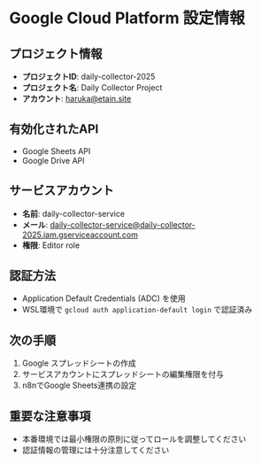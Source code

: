 # Google Cloud Platform 設定情報

## プロジェクト情報
- **プロジェクトID**: daily-collector-2025
- **プロジェクト名**: Daily Collector Project
- **アカウント**: haruka@etain.site

## 有効化されたAPI
- Google Sheets API
- Google Drive API

## サービスアカウント
- **名前**: daily-collector-service
- **メール**: daily-collector-service@daily-collector-2025.iam.gserviceaccount.com
- **権限**: Editor role

## 認証方法
- Application Default Credentials (ADC) を使用
- WSL環境で `gcloud auth application-default login` で認証済み

## 次の手順
1. Google スプレッドシートの作成
2. サービスアカウントにスプレッドシートの編集権限を付与
3. n8nでGoogle Sheets連携の設定

## 重要な注意事項
- 本番環境では最小権限の原則に従ってロールを調整してください
- 認証情報の管理には十分注意してください
